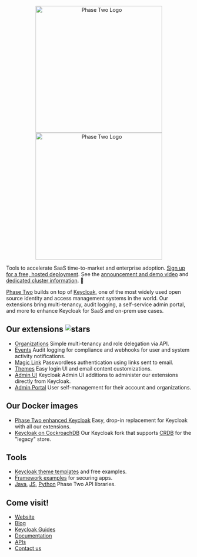 <p align="center">
    <img src="https://user-images.githubusercontent.com/244253/211920936-3280408e-5873-45e4-bc3c-b5a9f0bc1ad0.png#gh-light-mode-only" alt="Phase Two Logo" width="344px" height="auto" />
    <img src="https://user-images.githubusercontent.com/244253/211920950-dcc9ae85-d3b3-4029-a2dc-069c663d6ee9.png#gh-dark-mode-only" alt="Phase Two Logo" width="344px" height="auto" />
</p>

Tools to accelerate SaaS time-to-market and enterprise adoption. [Sign up for a free, hosted deployment](https://phasetwo.io/?utm_source=github&utm_medium=readme&utm_campaign=p2-inc). See the [announcement and demo video](https://phasetwo.io/blog/self-service/) and [dedicated cluster information](https://phasetwo.io/blog/dedicated-launch). :rocket:

[Phase Two](https://phasetwo.io) builds on top of [Keycloak](https://keycloak.org/), one of the most widely used open source identity and access management systems in the world. Our extensions bring multi-tenancy, audit logging, a self-service admin portal, and more to enhance Keycloak for SaaS and on-prem use cases. 

## Our extensions ![stars](https://img.shields.io/github/stars/p2-inc)
- [Organizations](https://github.com/p2-inc/keycloak-orgs) Simple multi-tenancy and role delegation via API.
- [Events](https://github.com/p2-inc/keycloak-events) Audit logging for compliance and webhooks for user and system activity notifications.
- [Magic Link](https://github.com/p2-inc/keycloak-magic-link) Passwordless authentication using links sent to email.
- [Themes](https://github.com/p2-inc/keycloak-themes) Easy login UI and email content customizations.
- [Admin UI](https://github.com/p2-inc/keycloak/tree/21.1.1_orgs_admin_ui) Keycloak Admin UI additions to administer our extensions directly from Keycloak.
- [Admin Portal](https://github.com/p2-inc/phasetwo-admin-portal) User self-management for their account and organizations.

## Our Docker images
- [Phase Two enhanced Keycloak](https://quay.io/repository/phasetwo/phasetwo-keycloak) Easy, drop-in replacement for Keycloak with all our extensions.
- [Keycloak on CockroachDB](https://quay.io/repository/phasetwo/keycloak-crdb) Our Keycloak fork that supports [CRDB](https://www.cockroachlabs.com/) for the "legacy" store.
  
## Tools
- [Keycloak theme templates](https://github.com/p2-inc/keycloak-theme-template) and free examples.
- [Framework examples](https://github.com/p2-inc/examples) for securing apps.
- [Java](https://github.com/p2-inc/phasetwo-java), [JS](https://github.com/p2-inc/phasetwo-js), [Python](https://github.com/p2-inc/phasetwo-python) Phase Two API libraries.
  
## Come visit!
- [Website](https://phasetwo.io)
- [Blog](https://phasetwo.io/blog)
- [Keycloak Guides](https://dev.to/phasetwo)
- [Documentation](https://phasetwo.io/docs/introduction)
- [APIs](https://phasetwo.io/api/phase-two-admin-rest-api)
- [Contact us](mailto:support@phasetwo.io)
